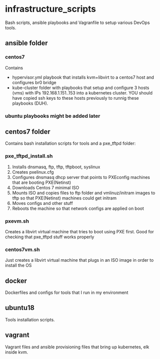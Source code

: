 # infrastructure_scripts
Bash scripts, ansible playbooks and Vagranfile to setup various DevOps tools. 

## ansible folder
### centos7
Contains 
- hypervisor.yml playbook that installs kvm+libvirt to a centos7 host and configures br0 bridge 
- kube-cluster folder with playbooks that setup and configure 3 hosts (vms) with IPs 192.168.1.151..153 into a kubernetes cluster. YOU should have copied ssh keys to these hosts previously to runnig these playbooks (DUH).

### ubuntu playbooks might be added later
<later>

## centos7 folder

Contains bash installation scripts for tools and a pxe_tftpd folder:

### pxe_tftpd_install.sh
1) Installs dnsmasq, ftp, tftp, tftpboot, syslinux
2) Creates pxelinux.cfg
3) Configures dnsmasq dhcp server that points to PXEconfig machines that are booting PXE(Netinst)
4) Downloads Centos 7 minimal ISO
5) Mounts ISO and copies files to ftp folder and vmlinuz/initram images to tftp so that PXE(Netinst) machines could get initram
6) Moves configs and other stuff
7) Reboots the machine so that network configs are applied on boot

### pxevm.sh 
Creates a libvirt virtual machine that tries to boot using PXE first. Good for checking that pxe_tftpd stuff works properly

### centos7vm.sh
Just creates a libvirt virtual machine that plugs in an ISO image in order to install the OS

## docker
Dockerfiles and configs for tools that I run in my environment

## ubuntu18
Tools installation scripts.


## vagrant
Vagrant files and ansible provisioning files that bring up kubernetes, elk inside kvm.


